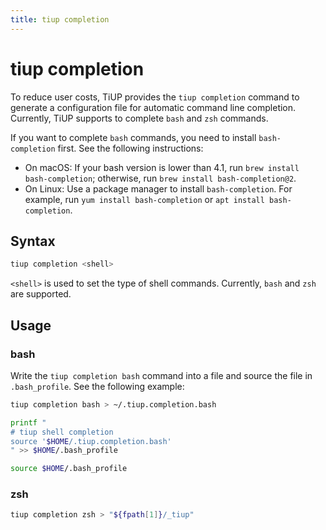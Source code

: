 ```yaml
---
title: tiup completion
---
```


# tiup completion

To reduce user costs, TiUP provides the `tiup completion` command to generate a configuration file for automatic command line completion. Currently, TiUP supports to complete `bash` and `zsh` commands.

If you want to complete `bash` commands, you need to install `bash-completion` first. See the following instructions:

- On macOS: If your bash version is lower than 4.1, run `brew install bash-completion`; otherwise, run `brew install bash-completion@2`.
- On Linux: Use a package manager to install `bash-completion`. For example, run `yum install bash-completion` or `apt install bash-completion`.

## Syntax

```sh
tiup completion <shell>
```

`<shell>` is used to set the type of shell commands. Currently, `bash` and `zsh` are supported.

## Usage

### bash

Write the `tiup completion bash` command into a file and source the file in `.bash_profile`. See the following example:

```sh
tiup completion bash > ~/.tiup.completion.bash

printf "
# tiup shell completion
source '$HOME/.tiup.completion.bash'
" >> $HOME/.bash_profile

source $HOME/.bash_profile
```

### zsh

```sh
tiup completion zsh > "${fpath[1]}/_tiup"
```
